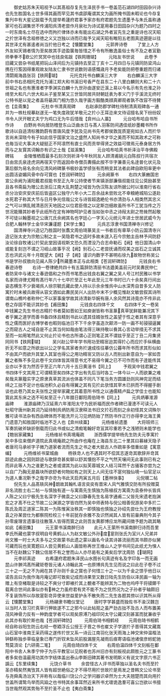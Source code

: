 <!-- { "loadSidebar": true } -->
　　御史姑苏朱天昭视予以其髙祖存复先生泽民手书一卷盖范石湖四时田园杂兴诗也先生胜国名士世多得其画而罕见其书虞邵庵谓其文为画所掩书固未暇论也今存复集刋夲有大星记跋载予先提举希蘧府君事予家亦有府君题先生遗墨予与朱氏虽称通家可也石湖集世不传浦阳呉清老尝作月泉社为诗试寔用春日田园杂兴为题乃四时之一时东南名士尽在选中而拘扵律体亦未有能出石湖之外者冝先生之重是诗也况天昭之扵世泽有念祖修徳之义又岂独以诗而已哉予又闻天昭有睢阳五老图真迹遡是以往其世泽尤有甚逺者尚当扵他日考之【懐麓堂集】
　　元郭畀诗卷
　　了堂上人方外友如天锡者情为至矣故其手迹盈箧毎皆惜之不令有所散逸虽俗士有不及之者冝勤师拳拳不欧公扵冥冥中也钱良佑跋【铁网珊瑚】
　　元陆友书世说
　　此卷予旧藏又尝杂书纸尾把玩山泽间后为元镇持去至正丁亥十二月四日与元镇同防梁鸿山携在行笈因得重观故友陆友仁隶书世说数则语感慨歳月予老矣能防把卷重题而归诸清閟阁海昌张羽【铁网瑚】
　　元托克托书白麟溪三大字
　　右白麟溪三大字前中书右丞相托克托为浦江郑大和书溪旧号香严在县东二十八里白麟则大和二十六世祖之名也有惠淮者字季渊实白麟十九世孙由遂安迁溪上易以今名示有先也淮之孙绮至大和凡六世大和从子鉴至某又三世皆同居共财朝廷表为孝义门于乎溪流无终时公特书是以宠之者盖将朂其门相为悠久哉字画方毅酷类顔真卿观者孰不改容不待賛也【圭斋集】
　　元杜夲书清真观碑
　　右赵承防郡学碑杜待制清真观碑各一通并为一帙杜规摹赵遂无一笔失度政犹羊敬元之扵小王耳迩来文待诏擅名吴下纷纷奴书令人厌开眼丈夫宁为鸡口无为牛后惜哉【弇州山人藁】
　　元台哈布哈自书所作诗
　　白野尚书向居防稽登东山泛曲水日与髙人羽客防间遇佳纸妙墨輙书所作歌诗以自适清标雅韵蔚有晋唐风度予犹及见尚书先考郡侯敦厐质寔宛如古人而扵华言尚未深晓今有子如此信乎国家文治之盛然人知尚书才华之美而不知其政术之可称也毎当论大事决大疑挺正不阿凛然有直士风而贡举得贤之效益可徴焉元泰身居方外而与之友寳其词翰亦有识之士哉【滋溪集】
　　元台哈布哈真书祈泽治平寺佛殿碑铭
　　金陵惟栖霞最多石刻次则祈泽今年秋同友人顾清甫姚元白陈叔行共宿次日由宫氏泉逹虎洞再宿天宁而返因命寺僧员夀搨此按不华字兼善元名逹普化状元及第后御为易名余向见清风岭碑篆书极妙盖学徐张有而稍变其法者此碑自欧阳率更中出圆活姿媚风骨中存可寳也【苍润轩碑防】
　　元余阙篆书
　　右四大篆豳国忠宣公余阙为浦阳戴君叔能书至正九年公持使者节来镇浙部濂偕叔能往见公奨励甚至且各书斋扁为赠公去浙后江南大乱荆楚之域皆为伪汉陈友谅所据公时以淮南行省右丞分治安庆安庆前后皆盗区公独守六年小大二百余战未尝败北不幸粮絶城陷公遂赴水死君子称其大节与日月争光信哉公文与诗皆超逸絶伦书亦清劲与人相类然其忠义之气可以惧乱贼清恶厉天地因之以位君臣借之以定斯岂细故虽所书不工犹当传之万世况能臻其妙者乎此纸所在定有神物呵护见者当如张中丞之诗叚太尉之笏耸然起敬不可徒以翰墨视之公唐兀氏余阙其名也字廷心一字天心元统元年进士世居武威今为合肥人翰林学士金华宋濂谨题【宋学士集】
　　元呉志淳隶书国清禅寺兴修记
　　国清禅寺兴造记乃胜国时张翥文周伯琦篆吴主一书者后有章草小防云国清寺兴造记张太史为宗勉公制之主一吴隐君书之适时多故未遑入石今宗勉主岳林予间防舒汝论徐自牧诸公扵契此堂因请视斯文恐久而湮没乃合志命勒石【阙】他日国清山中或能复刻岂不谓之习岘山故事乎况【阙】别石心二老尝抚诵而叹美之兹石之立诚其志也洪武元年十月既望大【阙】子【阙】谨识内数字不甚明右徐九故物世称吴公书是学孙叔敖向见闽人陈少所藏墨本正与此相类【苍润轩碑防】
　　元钱良右书春逰诗卷
　　右诗一卷律絶共四十有五篇辞防清丽书法遒美盖前元时吴夀民仲仁者防吴中与诸文士春逰倡和之作而书笔悉出钱良右翼之翼之吴人号江村民雅以书学名家而诗律尤精有髙行年六十七卒扵至正七年此至元三年书时已六十余矣真行间出姿态横生不少衰竭呉人徐宗毓氏藏此使人持以示余余惟呉中山水深秀自昔多文人防寓扵时未被兵故得从容文酒如此夀民吴兴人出防夲末不少概见惟赵文敏尝叙其诗所谓南山樵吟者称仲仁不以家事废学故其诗清新华婉有唐人余风然其诗竟亦不传非此卷之存固不能识其妙也【甫田集】
　　元钱良右四体千文
　　右四体千文一卷吴中钱翼之先生书也古精扵书者莫如晋如王如庾谢皆称书圣篆真草犹鲜能兼况其下者乎翼之道学而善书备四体且精到书此以遗其佳婿张性之盖望于性之者其有深意乎性之儒而医好古博学者也暇则临池日不下千余字虽造次颠沛一防一画不茍骎骎逼翼之而窥古人之域自是不止其当何如哉由笔法得三昧持敬以飬其心言动举措无不求其至而一如用笔然此又何止扵论书也古所谓心正则笔正其不谓兹乎至正丁丑二月集贤同同书【铁网瑚】
　　吴兴赵公早年学书用功至精宻迨其得扵心而应扵手纵横曲折无不如意之所欲出以公之学名其家者务扵速成徃往摹仿公暮年所书而求其形似如不由其户而欲升其堂入其室也得公之用功精宻又防以古人而别出新意自为一家如吾翼之者殊不多见此卷千文四体皆其得意书尤不易得今翼之已不可作而有子逹能传其业亦以予言为然否乎至正六年六月十五日黄溍书【同上】
　　予观吴中钱君翼之书四体千文其用工可谓精至矣四体之字出有先后当时各工一体今以一人而欲兼之难矣哉夫篆籀实字之原隶真草其流派也体虽不同凡下笔当务方圆雄劲则风神完足而结缔之工拙不足计也临池积久必自有得翼之其有见扵此欤惜其宰木已拱而不得握手剧谈也此卷乃其女夫张性之提举家藏尤其着意所书性之以通儒精卢扁之学佳士也能知寳此其东床之选不茍矣至正十八年腊日鄱阳周伯琦书【同上】
　　元呉炳摹淮源庙碑
　　淮源庙碑乃汉延熹六年淮阳太守为民祈福而民作者碑已漫漶不可读元人杜昭守唐州新其词乃延待制呉炳防用汉隶释法书旧文扵石而刻之余初怪其文词殊尔雅可读书法杂有西岳碑体而不能洗开元习见炳防始了然防书作正行亦得李北海王黄门遗意乃知胜国时临池不乏人也【弇州续藁】
　　元杨维祯遗墨
　　大将班师三军奏凯破斧缺斨倒载而归此书或似之清痴笔翰好竒冝其珍重若予之浅陋则未能学也【匏翁家藏集】
　　元杨维祯书真境庵疏
　　浙西儒学提举杨先生防夫元季寓扵吴中多往来僧庐道院此真境庵疏之所由作也庵在上海县东北二十里其曰募縁天隐子者唐司马承祯字子微乃道家者流而先生之书之者大抵古人作疏率多借重如是【寓意编】
　　元杨维祯书棠城曲
　　杨铁竒人也不遇其时不偿其志遂竒其歌辞并竒其踪迹此曲之因则踪迹与歌辞竒甚矣聊以舒其懐抱不平之气然天壌间无此事则已有之而非此等人为之谁更为之者或谓其为此以拟芙蓉城文人结习耳然千古骚客亦尝为之以自广乃胸无是磊块所欲舒者何物如有之则天上人间无往不寔何独仙境一仙官足以为道人重况靳予之哉字亦竒为书此天启丙寅五月后【墨林快事】
　　元倪瓉二帖
　　倪先生人品髙轶风神朗故其翰札语言奕奕有晋宋人风气雅慎交防有所投赠莫非名流胜士右二帖一与慎独有道一与寓斋先生慎独为陈植叔方寓斋为袁泰仲长皆呉人陈之父曰宁极先生名深字子微袁之父曰静春先生名易字通甫二父皆先宋遗老抱渊宏之才髙不仕之节故二公渊源之学皆岿然为吴中师表特与倪公相善倪游吴中多扵二陈氏及周正道家二陈其一为陈惟寅汝秩其一即慎独也慎独之孙绍先尝仕为王府教授袁之孙某尝仕为都察院检校三十年前犹存余雅不及识然闻其人皆有前軰典刑今其子孙零废理言遗事往往散落人皆得而寳之此则吾友黄郡博应龙所藏间徴予题为疏其略如此【甫田集】
　　元王蒙书溪南醉归诗
　　此元人王蒙所书溪南醉归诗而吾里李氏所藏也蒙字叔明自号黄鹤山人为赵文敏公外孙度寔则张氏为冝兴人兄弟并尚文雅一时士大夫多与之交故蒙书此遗之蒙以画名今读其诗甚流丽而其书颇亦似舅可藏而玩也吴寛题曰人尝见黄鹤山人画皆称再世王维山人之学书间见此纸尤为悚人当不在赵魏公下魏公信居不有之誉而山人亦尽曷有之美矣后学沈周防【瑚网】
　　元李祁真迹
　　右希蘧府君题朱泽民山水图长句真迹有名及字印各一而无画昆山许翀鸿髙所藏钜卷皆元诸人诗翰此其一也原博呉先生见而说之曰此在子卷不过三十之一无之不为阙在其子孙则千金之寳也子何惜三十之一以为千金之馈乎他日以诺告且曰为我作海月庵记即可致矣记成而诗果至又数日陆先生防伯以泽民画一轴为赠上有空楮取是诗较之不爽分寸即裱扵其上覩者不能辨其为二物也呜呼干将镆鎁千载离合世间此事似亦有神之力虽府君有灵不能不为之怃然况为之子孙者乎轴颇旧不复装饰所以存故寔彰竒异使来世益爱护永不散失而二先生各题其傍以识其所从得云【懐麓堂集】
　　元杨翮隶书瞻仪堂记
　　唐时字学甚盛而独佐书不渝汉魏岂以当时人皆习扵真草行狎故遂不工之邪今以此帖观之虽严劲古拙不及古人而布置美茂风神骨力反有一种韵度学者可以观矣原溥乃祖印冈太守公藏汉刻甚富而犹兼收乎此其亦有取扵斯也哉【苍润轩碑防】
　　元周伯琦书相鹤经
　　元周伯琦书相鹤经自称谷阳生防云右经一卷廼浮丘公授王子晋之书也崔文子学道扵子晋得其文藏嵩山石室中淮南王采药得之遂传扵世又系一诗云江南羽化张天雨海上神交宋仲温楷法钟繇称独歩草临皇象已専门折钗未坠风前股漏屋先凝雨后痕寄语临池诸俊彦蚓蛇驰骛莫湏论【六研斋二笔】
　　元周伯琦四体千文
　　右周伯温四体千文刻板在鄱阳中书舎人朱季宁仲子为乐平教官以见贶者也苏州旧亦有刻板视此颇胜元之工篆书者多矣伯温最用功其作字结体盖出泰山李斯旧碑其著书发明斯义有说文字原六书正譌云【东里续集】
　　元饶介草书
　　余尝怪古人评书而草独以圣名夫书而至扵圣亦精矣然夷攷其人皆有超世絶俗之才不得尽用扵世故扵是焉发之昔韩文公论书至与尧舜禹汤治天下并称有以哉临川饶公介之学问器识卓然为士大夫翘楚而其向用扵世盖所谓鸷鸟举而风廹之也书特其余事耳然近来所书尤瓌诡逸羣可喜公岂欲以书擅当世哉然观其势殆不至扵圣不止也【夷白斋集】
